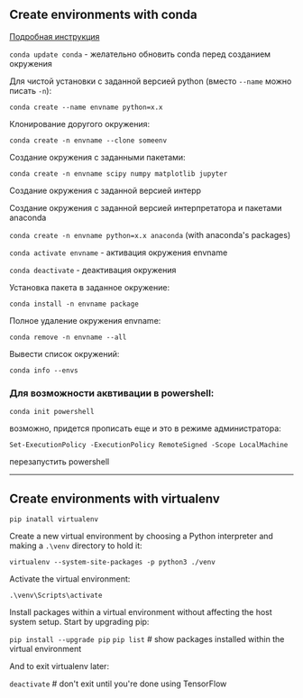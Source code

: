 ## Сreate environments with **conda**

[Подробная инструкция](https://conda.io/projects/conda/en/latest/user-guide/tasks/manage-environments.html#activating-an-environment)

`conda update conda` - желательно обновить conda перед созданием окружения

Для чистой установки c заданной версией python (вместо `--name` можно писать `-n`):

`conda create --name envname python=x.x`

<span style="color:'green'">Клонирование</span> доругого окружения:

`conda create -n envname --clone someenv`

Создание окружения с заданными пакетами:

`conda create -n envname scipy numpy matplotlib jupyter`

Создание окружения с заданной версией интерр

Создание окружения с заданной версией интерпретатора и пакетами anaconda

`conda create -n envname python=x.x anaconda`
(with anaconda's packages)

`conda activate envname` - активация окружения envname

`conda deactivate` - деактивация окружения

Установка пакета в заданное окружение:

`conda install -n envname package`

Полное удаление окружения envname:

`conda remove -n envname --all`

Вывести список окружений:

`conda info --envs`


### Для возможности аквтивации в powershell:

`conda init powershell`

возможно, придется прописать еще и это в режиме администратора:

`Set-ExecutionPolicy -ExecutionPolicy RemoteSigned -Scope LocalMachine`

перезапустить powershell

---

## Сreate environments with **virtualenv**

`pip inatall virtualenv`

Create a new virtual environment by choosing a Python interpreter and making a `.\venv` directory to hold it:

`virtualenv --system-site-packages -p python3 ./venv`

Activate the virtual environment:

`.\venv\Scripts\activate`

Install packages within a virtual environment without affecting the host system setup. Start by upgrading pip:

`pip install --upgrade pip`
`pip list`  # show packages installed within the virtual environment

And to exit virtualenv later:

`deactivate`  # don't exit until you're done using TensorFlow
